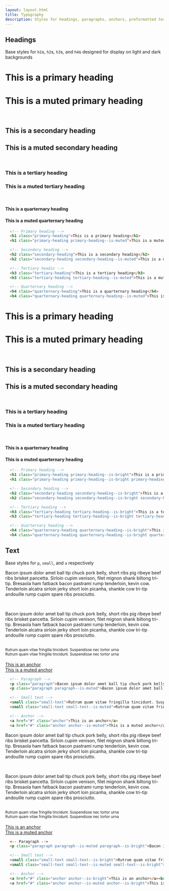 ```yaml
---
layout: layout.html
title: Typography
description: Styles for headings, paragraphs, anchors, preformatted text, etc
---
```


## Headings
Base styles for `h1`s, `h2`s, `h3`s, and `h4`s designed for display on light and dark backgrounds

<div class="documentation-article__example documentation-article__example--has-typography">
  <h1 class="primary-heading">This is a primary heading</h1>
  <h1 class="primary-heading primary-heading--is-muted">This is a muted primary heading</h1>
  <br />
  <h2 class="secondary-heading">This is a secondary heading</h2>
  <h2 class="secondary-heading secondary-heading--is-muted">This is a muted secondary heading</h2>
  <br />
  <h3 class="tertiary-heading">This is a tertiary heading</h3>
  <h3 class="tertiary-heading tertiary-heading--is-muted">This is a muted tertiary heading</h3>
  <br />
  <h4 class="quarternary-heading">This is a quarternary heading</h4>
  <h4 class="quarternary-heading quarternary-heading--is-muted">This is a muted quarternary heading</h4>
</div>

```html
  <!-- Primary heading -->
  <h1 class="primary-heading">This is a primary heading</h1>
  <h1 class="primary-heading primary-heading--is-muted">This is a muted primary heading</h1>

  <!-- Secondary heading -->
  <h2 class="secondary-heading">This is a secondary heading</h2>
  <h2 class="secondary-heading secondary-heading--is-muted">This is a muted secondary heading</h2>

  <!-- Tertiary headin -->
  <h3 class="tertiary-heading">This is a tertiary heading</h3>
  <h3 class="tertiary-heading tertiary-heading--is-muted">This is a muted tertiary heading</h3>

  <!-- Quarternary heading -->
  <h4 class="quarternary-heading">This is a quarternary heading</h4>
  <h4 class="quarternary-heading quarternary-heading--is-muted">This is a muted quarternary heading</h4>
```

<div class="documentation-article__example documentation-article__example--has-typography documentation-article__example--has-dark-background">
  <h1 class="primary-heading primary-heading--is-bright">This is a primary heading</h1>
  <h1 class="primary-heading primary-heading--is-bright primary-heading--is-muted">This is a muted primary heading</h1>
  <br />
  <h2 class="secondary-heading secondary-heading--is-bright">This is a secondary heading</h2>
  <h2 class="secondary-heading secondary-heading--is-bright secondary-heading--is-muted">This is a muted secondary heading</h2>
  <br />
  <h3 class="tertiary-heading tertiary-heading--is-bright">This is a tertiary heading</h3>
  <h3 class="tertiary-heading tertiary-heading--is-bright tertiary-heading--is-muted">This is a muted tertiary heading</h3>
  <br />
  <h4 class="quarternary-heading quarternary-heading--is-bright">This is a quarternary heading</h4>
  <h4 class="quarternary-heading quarternary-heading--is-bright quarternary-heading--is-muted">This is a muted quarternary heading</h4>
</div>

```html
  <!-- Primary heading -->
  <h1 class="primary-heading primary-heading--is-bright">This is a primary heading</h1>
  <h1 class="primary-heading primary-heading--is-bright primary-heading--is-muted">This is a muted primary heading</h1>

  <!-- Secondary heading -->
  <h2 class="secondary-heading secondary-heading--is-bright">This is a secondary heading</h2>
  <h2 class="secondary-heading secondary-heading--is-bright secondary-heading--is-muted">This is a muted secondary heading</h2>

  <!-- Tertiary heading -->
  <h3 class="tertiary-heading tertiary-heading--is-bright">This is a tertiary heading</h3>
  <h3 class="tertiary-heading tertiary-heading--is-bright tertiary-heading--is-muted">This is a muted tertiary heading</h3>

  <!-- Quarternary heading -->
  <h4 class="quarternary-heading quarternary-heading--is-bright">This is a quarternary heading</h4>
  <h4 class="quarternary-heading quarternary-heading--is-bright quarternary-heading--is-muted">This is a muted quarternary heading</h4>
```

## Text
Base styles for `p`, `small`, and `a` respectively

<div class="documentation-article__example documentation-article__example--has-typography">
  <p class="paragraph">Bacon ipsum dolor amet ball tip chuck pork belly, short ribs pig ribeye beef ribs brisket pancetta. Sirloin cupim venison, filet mignon shank biltong tri-tip. Bresaola ham fatback bacon pastrami rump tenderloin, kevin cow. Tenderloin alcatra sirloin jerky short loin picanha, shankle cow tri-tip andouille rump cupim spare ribs prosciutto.</p><br />
  <p class="paragraph paragraph--is-muted">Bacon ipsum dolor amet ball tip chuck pork belly, short ribs pig ribeye beef ribs brisket pancetta. Sirloin cupim venison, filet mignon shank biltong tri-tip. Bresaola ham fatback bacon pastrami rump tenderloin, kevin cow. Tenderloin alcatra sirloin jerky short loin picanha, shankle cow tri-tip andouille rump cupim spare ribs prosciutto.</p><br />
  <small class="small-text">Rutrum quam vitae fringilla tincidunt. Suspendisse nec tortor urna</small><br />
  <small class="small-text small-text--is-muted">Rutrum quam vitae fringilla tincidunt. Suspendisse nec tortor urna</small>
  <br/><br />
  <a href="#" class="anchor">This is an anchor</a><br />
  <a href="#" class="anchor anchor--is-muted">This is a muted anchor</a>
</div>

```html
  <!-- Paragraph -->
  <p class="paragraph">Bacon ipsum dolor amet ball tip chuck pork belly, short ribs pig ribeye beef ribs brisket pancetta. Sirloin cupim venison, filet mignon shank biltong tri-tip. Bresaola ham fatback bacon pastrami rump tenderloin, kevin cow. Tenderloin alcatra sirloin jerky short loin picanha, shankle cow tri-tip andouille rump cupim spare ribs prosciutto.</p><br />
  <p class="paragraph paragraph--is-muted">Bacon ipsum dolor amet ball tip chuck pork belly, short ribs pig ribeye beef ribs brisket pancetta. Sirloin cupim venison, filet mignon shank biltong tri-tip. Bresaola ham fatback bacon pastrami rump tenderloin, kevin cow. Tenderloin alcatra sirloin jerky short loin picanha, shankle cow tri-tip andouille rump cupim spare ribs prosciutto.</p>

  <!-- Small text -->
  <small class="small-text">Rutrum quam vitae fringilla tincidunt. Suspendisse nec tortor urna</small><br />
  <small class="small-text small-text--is-muted">Rutrum quam vitae fringilla tincidunt. Suspendisse nec tortor urna</small>

  <!-- Anchor -->
  <a href="#" class="anchor">This is an anchor</a>
  <a href="#" class="anchor anchor--is-muted">This is a muted anchor</a>
```

<div class="documentation-article__example documentation-article__example--has-typography documentation-article__example--has-dark-background">
  <p class="paragraph paragraph--is-bright">Bacon ipsum dolor amet ball tip chuck pork belly, short ribs pig ribeye beef ribs brisket pancetta. Sirloin cupim venison, filet mignon shank biltong tri-tip. Bresaola ham fatback bacon pastrami rump tenderloin, kevin cow. Tenderloin alcatra sirloin jerky short loin picanha, shankle cow tri-tip andouille rump cupim spare ribs prosciutto.</p><br />
  <p class="paragraph paragraph--is-muted paragraph--is-bright">Bacon ipsum dolor amet ball tip chuck pork belly, short ribs pig ribeye beef ribs brisket pancetta. Sirloin cupim venison, filet mignon shank biltong tri-tip. Bresaola ham fatback bacon pastrami rump tenderloin, kevin cow. Tenderloin alcatra sirloin jerky short loin picanha, shankle cow tri-tip andouille rump cupim spare ribs prosciutto.</p><br />
  <small class="small-text small-text--is-bright">Rutrum quam vitae fringilla tincidunt. Suspendisse nec tortor urna</small><br />
  <small class="small-text small-text--is-muted small-text--is-bright">Rutrum quam vitae fringilla tincidunt. Suspendisse nec tortor urna</small>
  <br/><br />
  <a href="#" class="anchor anchor--is-bright">This is an anchor</a><br />
  <a href="#" class="anchor anchor--is-muted anchor--is-bright">This is a muted anchor</a>
</div>

```html
  <-- Paragraph -->
  <p class="paragraph paragraph--is-muted paragraph--is-bright">Bacon ipsum dolor amet ball tip chuck pork belly, short ribs pig ribeye beef ribs brisket pancetta. Sirloin cupim venison, filet mignon shank biltong tri-tip. Bresaola ham fatback bacon pastrami rump tenderloin, kevin cow. Tenderloin alcatra sirloin jerky short loin picanha, shankle cow tri-tip andouille rump cupim spare ribs prosciutto.</p><br />

  <!-- Small text -->
  <small class="small-text small-text--is-bright">Rutrum quam vitae fringilla tincidunt. Suspendisse nec tortor urna</small><br />
  <small class="small-text small-text--is-muted small-text--is-bright">Rutrum quam vitae fringilla tincidunt. Suspendisse nec tortor urna</small>

  <!-- Anchor -->
  <a href="#" class="anchor anchor--is-bright">This is an anchor</a><br />
  <a href="#" class="anchor anchor--is-muted anchor--is-bright">This is a muted anchor</a>
```
